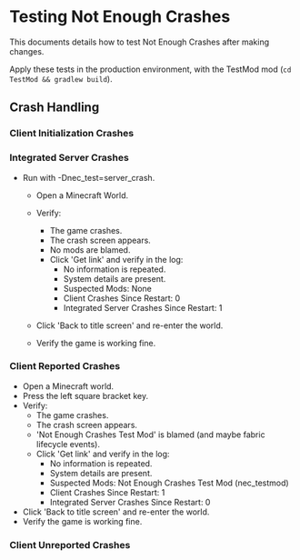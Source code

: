 # Testing Not Enough Crashes
 This documents details how to test Not Enough Crashes after making changes.  

Apply these tests in the production environment, with the TestMod mod (`cd TestMod && gradlew build`).


## Crash Handling

### Client Initialization Crashes
### Integrated Server Crashes
- Run with -Dnec_test=server_crash.

  - Open a Minecraft World.
  - Verify:
    - The game crashes.
    - The crash screen appears.
    - No mods are blamed.
    - Click 'Get link' and verify in the log:
      - No information is repeated.
      - System details are present.
      - Suspected Mods: None
      - Client Crashes Since Restart: 0
      - Integrated Server Crashes Since Restart: 1

  - Click 'Back to title screen' and re-enter the world.
  - Verify the game is working fine.
### Client Reported Crashes

- Open a Minecraft world.
- Press the left square bracket key.
- Verify:
  - The game crashes.
  - The crash screen appears.
  - 'Not Enough Crashes Test Mod' is blamed (and maybe fabric lifecycle events).
  - Click 'Get link' and verify in the log:
    - No information is repeated.
    - System details are present.
    - Suspected Mods: Not Enough Crashes Test Mod (nec_testmod)
    - Client Crashes Since Restart: 1
    - Integrated Server Crashes Since Restart: 0
- Click 'Back to title screen' and re-enter the world.
- Verify the game is working fine.

### Client Unreported Crashes